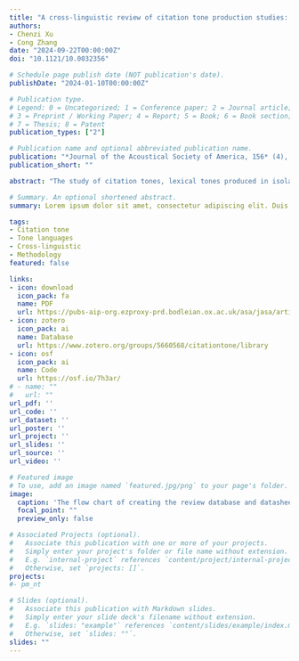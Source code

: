 ```yaml
---
title: "A cross-linguistic review of citation tone production studies: Methodology and recommendations"
authors:
- Chenzi Xu
- Cong Zhang
date: "2024-09-22T00:00:00Z"
doi: "10.1121/10.0032356"

# Schedule page publish date (NOT publication's date).
publishDate: "2024-01-10T00:00:00Z"

# Publication type.
# Legend: 0 = Uncategorized; 1 = Conference paper; 2 = Journal article;
# 3 = Preprint / Working Paper; 4 = Report; 5 = Book; 6 = Book section;
# 7 = Thesis; 8 = Patent
publication_types: ["2"]

# Publication name and optional abbreviated publication name.
publication: "*Journal of the Acoustical Society of America, 156* (4), pp. 2538–2565"
publication_short: ""

abstract: "The study of citation tones, lexical tones produced in isolation, is one of the first steps towards understanding speech prosody in tone languages. However, methodologies for investigating citation tones vary significantly, often leading to limited comparability of tone inventories, both within and across languages. This paper presents a systematic review of research methods and practices in 136 citation tone studies on 129 tonal language varieties in China, including 99 studies published in Chinese, which are therefore not easily available to an international scientific readership. The review provides an overview of possible analytical decisions along the research pipeline, and unveils considerable variation in data collection, analysis, and reporting conventions, particularly in how f0, the primary acoustic correlate for tone, is operationalised and reported across studies. Key methodological issues are identified, including small sample sizes and inadequate transparency in communicating methodological decisions and procedure. This paper offers a clear road map for citation tone production research and proposes a range of recommendations on speaker sampling, experimental design, acoustic processing techniques, f0 analysis, and result reporting, with the goal of facilitating future tonal research and enhancing resources for underrepresented tonal varieties."

# Summary. An optional shortened abstract.
summary: Lorem ipsum dolor sit amet, consectetur adipiscing elit. Duis posuere tellus ac convallis placerat. Proin tincidunt magna sed ex sollicitudin condimentum.

tags:
- Citation tone
- Tone languages
- Cross-linguistic
- Methodology
featured: false

links:
- icon: download
  icon_pack: fa
  name: PDF
  url: https://pubs-aip-org.ezproxy-prd.bodleian.ox.ac.uk/asa/jasa/article/156/4/2538/3316982/A-cross-linguistic-review-of-citation-tone
- icon: zotero
  icon_pack: ai
  name: Database
  url: https://www.zotero.org/groups/5660568/citationtone/library
- icon: osf
  icon_pack: ai
  name: Code
  url: https://osf.io/7h3ar/
# - name: ""
#   url: ""
url_pdf: ''
url_code: ''
url_dataset: ''
url_poster: ''
url_project: ''
url_slides: ''
url_source: ''
url_video: ''

# Featured image
# To use, add an image named `featured.jpg/png` to your page's folder. 
image:
  caption: 'The flow chart of creating the review database and datasheet. Relevant methodological descriptors are shown in six coding categories under information logging, where the question marks indicate Boolean values.'
  focal_point: ""
  preview_only: false

# Associated Projects (optional).
#   Associate this publication with one or more of your projects.
#   Simply enter your project's folder or file name without extension.
#   E.g. `internal-project` references `content/project/internal-project/index.md`.
#   Otherwise, set `projects: []`.
projects: 
#- pm_nt

# Slides (optional).
#   Associate this publication with Markdown slides.
#   Simply enter your slide deck's filename without extension.
#   E.g. `slides: "example"` references `content/slides/example/index.md`.
#   Otherwise, set `slides: ""`.
slides: ""
---
```


